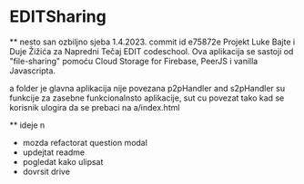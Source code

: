 # EDITSharing
** nesto san ozbiljno sjeba 1.4.2023. commit id e75872e
Projekt Luke Bajte i Duje Žižića za Napredni Tečaj EDIT codeschool. Ova aplikacija se sastoji od "file-sharing" pomoću Cloud Storage for Firebase, PeerJS i vanilla Javascripta.

a folder je glavna aplikacija nije povezana p2pHandler and s2pHandler su funkcije za zasebne funkcionalnsto aplikacije, sut cu povezat tako kad se korisnik ulogira da se prebaci na a/index.html

** ideje
n
- mozda refactorat question modal
- updejtat readme
- pogledat kako ulipsat 
- dovrsit drive
